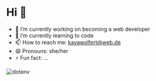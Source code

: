 # Hi 👋


- 🔭 I’m currently working on becoming a web developer
- 🌱 I’m currently learning to code
- 📫 How to reach me: kayawolfert@web.de
- 😄 Pronouns: she/her
- ⚡ Fun fact: ...

![dotenv](https://github.com/KayaWolfert/KayaWolfert/assets/158817718/14aa10bd-3cc9-4c8d-81a6-2d3af52f8b4c)
